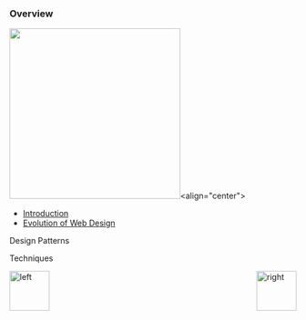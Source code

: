 ### Overview

<img src="http://netdna.webdesignerdepot.com/uploads/2015/03/featured.png" width=300><align="center"></align></img>

+ [Introduction](https://github.com/vaishnaviviswanathan/CSCI_5828_RESPONSIVE-WEB-DESIGN/blob/master/Introduction.md)
+ [Evolution of Web Design](https://github.com/vaishnaviviswanathan/CSCI_5828_RESPONSIVE-WEB-DESIGN/blob/master/Approach.md)</p>
<p>Design Patterns</p>
<p>Techniques</p>

[<img align="left" alt="left" src="https://cloud.githubusercontent.com/assets/14101008/11165526/091b197c-8acf-11e5-8ac1-3a1e5042ed78.png" width="70" height="70"></img>](https://github.com/vaishnaviviswanathan/CSCI_5828_RESPONSIVE-WEB-DESIGN/blob/master/README.md)

[<img align="right" alt="right" src="https://cloud.githubusercontent.com/assets/14101008/11165527/0a4289a2-8acf-11e5-8378-c5e3a55ab4dc.png" width="70" height="70"></img>](https://github.com/vaishnaviviswanathan/CSCI_5828_RESPONSIVE-WEB-DESIGN/blob/master/Introduction.md)
